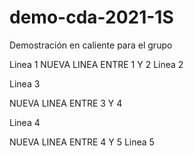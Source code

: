 # demo-cda-2021-1S
Demostración en caliente para el grupo

Linea 1
NUEVA LINEA ENTRE 1 Y 2
Linea 2

Linea 3

NUEVA LINEA ENTRE 3 Y 4

Linea 4

NUEVA LINEA ENTRE 4 Y 5
Linea 5
